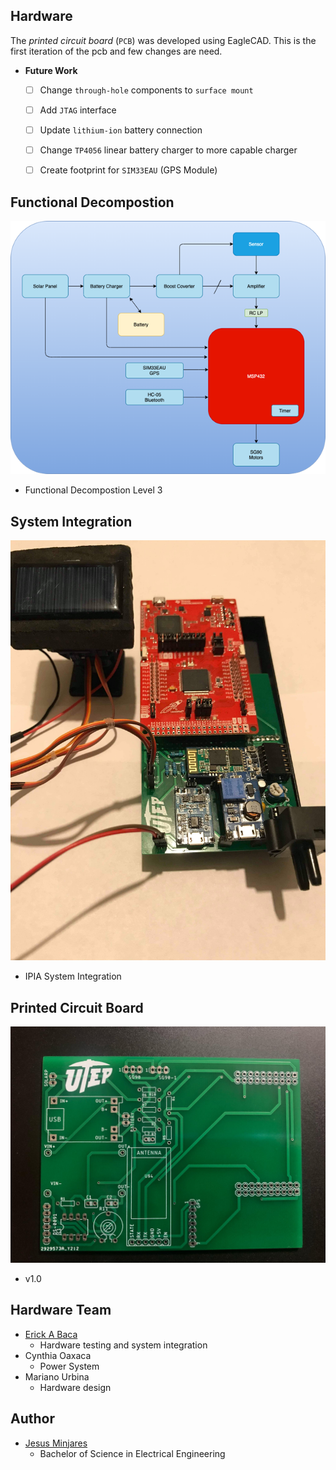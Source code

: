 ## **Hardware**
The *printed circuit board* (`PCB`) was developed using EagleCAD. This is the first iteration of the pcb and few changes are need.

* **Future Work**
  * [ ] Change `through-hole` components to `surface mount`
  * [ ] Add `JTAG` interface
  * [ ] Update `lithium-ion` battery connection
  * [ ] Change `TP4056` linear battery charger to more capable charger
  * [ ] Create footprint for `SIM33EAU` (GPS Module)


## **Functional Decompostion**
<img src="../media/images/FunctionalDecompositionLvl3.png">

  * Functional Decompostion Level 3
## **System Integration**
<img src="../media/images/ipia_pcb.png">

  * IPIA System Integration

## **Printed Circuit Board**
<img src="images/Front%20View%20PCB.jpg">

  * v1.0

## **Hardware Team**
- [Erick A Baca](https://github.com/eabaca2419)
  - Hardware testing and system integration
- Cynthia Oaxaca
  - Power System
- Mariano Urbina
  - Hardware design  

## **Author**
* [Jesus Minjares](https://github.com/jminjares4)
  * Bachelor of Science in Electrical Engineering
